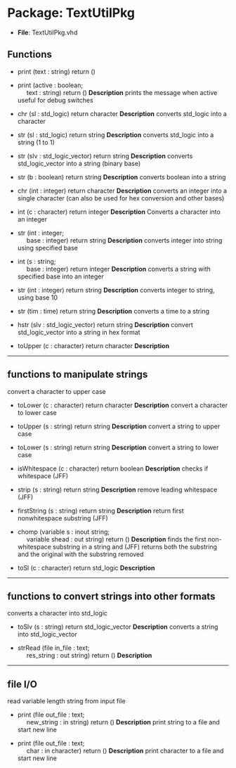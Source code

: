 # Package: TextUtilPkg

- **File**: TextUtilPkg.vhd
## Functions
- print <font id="function_arguments">(text : string) </font> <font id="function_return">return ()</font>
- print <font id="function_arguments">(active : boolean;<br><span style="padding-left:20px"> text : string) </font> <font id="function_return">return ()</font>
**Description**
 prints the message when active
 useful for debug switches

- chr <font id="function_arguments">(sl : std_logic) </font> <font id="function_return">return character </font>
**Description**
 converts std_logic into a character

- str <font id="function_arguments">(sl : std_logic) </font> <font id="function_return">return string </font>
**Description**
 converts std_logic into a string (1 to 1)

- str <font id="function_arguments">(slv : std_logic_vector) </font> <font id="function_return">return string </font>
**Description**
 converts std_logic_vector into a string (binary base)

- str <font id="function_arguments">(b : boolean) </font> <font id="function_return">return string </font>
**Description**
 converts boolean into a string

- chr <font id="function_arguments">(int : integer) </font> <font id="function_return">return character </font>
**Description**
 converts an integer into a single character
 (can also be used for hex conversion and other bases)

- int <font id="function_arguments">(c : character) </font> <font id="function_return">return integer </font>
**Description**
 Converts a character into an integer

- str <font id="function_arguments">(int : integer;<br><span style="padding-left:20px"> base : integer) </font> <font id="function_return">return string </font>
**Description**
 converts integer into string using specified base

- int <font id="function_arguments">(s : string;<br><span style="padding-left:20px"> base : integer) </font> <font id="function_return">return integer </font>
**Description**
 converts a string with specified base into an integer

- str <font id="function_arguments">(int : integer) </font> <font id="function_return">return string </font>
**Description**
 converts integer to string, using base 10

- str <font id="function_arguments">(tim : time) </font> <font id="function_return">return string </font>
**Description**
 converts a time to a string

- hstr <font id="function_arguments">(slv : std_logic_vector) </font> <font id="function_return">return string </font>
**Description**
 convert std_logic_vector into a string in hex format

- toUpper <font id="function_arguments">(c : character) </font> <font id="function_return">return character </font>
**Description**
--------------------------------
 functions to manipulate strings
---------------------------------
 convert a character to upper case

- toLower <font id="function_arguments">(c : character) </font> <font id="function_return">return character </font>
**Description**
 convert a character to lower case

- toUpper <font id="function_arguments">(s : string) </font> <font id="function_return">return string </font>
**Description**
 convert a string to upper case

- toLower <font id="function_arguments">(s : string) </font> <font id="function_return">return string </font>
**Description**
 convert a string to lower case

- isWhitespace <font id="function_arguments">(c : character) </font> <font id="function_return">return boolean </font>
**Description**
 checks if whitespace (JFF)

- strip <font id="function_arguments">(s : string) </font> <font id="function_return">return string </font>
**Description**
 remove leading whitespace (JFF)

- firstString <font id="function_arguments">(s : string) </font> <font id="function_return">return string </font>
**Description**
 return first nonwhitespace substring (JFF)

- chomp <font id="function_arguments">(variable s : inout string;<br><span style="padding-left:20px"> variable shead : out string) </font> <font id="function_return">return ()</font>
**Description**
 finds the first non-whitespace substring in a string and (JFF)
 returns both the substring and the original with the substring removed

- toSl <font id="function_arguments">(c : character) </font> <font id="function_return">return std_logic </font>
**Description**
------------------------------------------------
 functions to convert strings into other formats
------------------------------------------------
 converts a character into std_logic

- toSlv <font id="function_arguments">(s : string) </font> <font id="function_return">return std_logic_vector </font>
**Description**
 converts a string into std_logic_vector

- strRead <font id="function_arguments">(file in_file :     text;<br><span style="padding-left:20px"> res_string   : out string) </font> <font id="function_return">return ()</font>
**Description**
---------
 file I/O
---------
 read variable length string from input file

- print <font id="function_arguments">(file out_file :    text;<br><span style="padding-left:20px"> new_string    : in string) </font> <font id="function_return">return ()</font>
**Description**
 print string to a file and start new line

- print <font id="function_arguments">(file out_file :    text;<br><span style="padding-left:20px"> char          : in character) </font> <font id="function_return">return ()</font>
**Description**
 print character to a file and start new line

